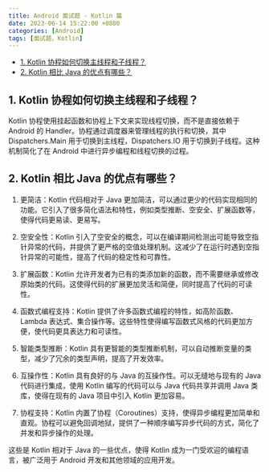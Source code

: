 ```yaml
---
title: Android 面试题 - Kotlin 篇
date: 2023-06-14 15:22:00 +0800
categories: [Android]
tags: [面试题，Kotlin]
---
```

- [1. Kotlin 协程如何切换主线程和子线程？](#1-kotlin-协程如何切换主线程和子线程)
- [2. Kotlin 相比 Java 的优点有哪些？](#2-kotlin-相比-java-的优点有哪些)

##  1. Kotlin 协程如何切换主线程和子线程？

Kotlin 协程使用挂起函数和协程上下文来实现线程切换，而不是直接依赖于 Android 的 Handler。协程通过调度器来管理线程的执行和切换，其中 Dispatchers.Main 用于切换到主线程，Dispatchers.IO 用于切换到子线程。这种机制简化了在 Android 中进行异步编程和线程切换的过程。

## 2. Kotlin 相比 Java 的优点有哪些？

1. 更简洁：Kotlin 代码相对于 Java 更加简洁，可以通过更少的代码实现相同的功能。它引入了很多简化语法和特性，例如类型推断、空安全、扩展函数等，使得代码更易读、更易写。

2. 空安全性：Kotlin 引入了空安全的概念，可以在编译期间检测出可能导致空指针异常的代码，并提供了更严格的空值处理机制。这减少了在运行时遇到空指针异常的可能性，提高了代码的稳定性和可靠性。

3. 扩展函数：Kotlin 允许开发者为已有的类添加新的函数，而不需要继承或修改原始类的代码。这使得代码的扩展更加灵活和简便，同时提高了代码的可读性。

4. 函数式编程支持：Kotlin 提供了许多函数式编程的特性，如高阶函数、Lambda 表达式、集合操作等。这些特性使得编写函数式风格的代码更加方便，使代码更具表达力和可读性。

5. 智能类型推断：Kotlin 具有更智能的类型推断机制，可以自动推断变量的类型，减少了冗余的类型声明，提高了开发效率。

6. 互操作性：Kotlin 具有良好的与 Java 的互操作性。可以无缝地与现有的 Java 代码进行集成，使用 Kotlin 编写的代码可以与 Java 代码共享并调用 Java 类库，使得在现有的 Java 项目中引入 Kotlin 更加容易。

7. 协程支持：Kotlin 内置了协程（Coroutines）支持，使得异步编程更加简单和直观。协程可以避免回调地狱，提供了一种顺序编写异步代码的方式，简化了并发和异步操作的处理。

这些是 Kotlin 相对于 Java 的一些优点，使得 Kotlin 成为一门受欢迎的编程语言，被广泛用于 Android 开发和其他领域的应用开发。
